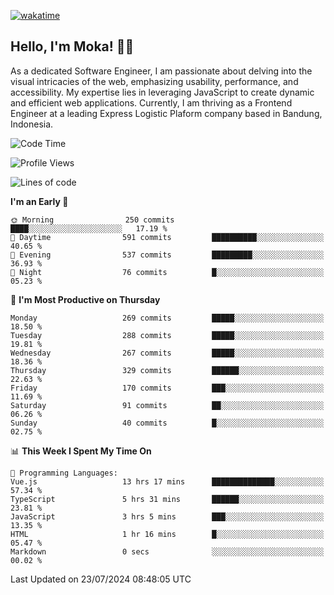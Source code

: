 [![wakatime](https://wakatime.com/badge/user/af9abd23-dba3-4dbe-973c-b045a9417a55.svg)](https://wakatime.com/@af9abd23-dba3-4dbe-973c-b045a9417a55)
## Hello, I'm Moka! 👋🏼


As a dedicated Software Engineer, I am passionate about delving into the visual intricacies of the web, emphasizing usability, performance, and accessibility. My expertise lies in leveraging JavaScript to create dynamic and efficient web applications. Currently, I am thriving as a Frontend Engineer at a leading Express Logistic Plaform company based in Bandung, Indonesia.



<!--START_SECTION:waka-->
![Code Time](http://img.shields.io/badge/Code%20Time-10%2C790%20hrs%2028%20mins-blue)

![Profile Views](http://img.shields.io/badge/Profile%20Views-5-blue)

![Lines of code](https://img.shields.io/badge/From%20Hello%20World%20I%27ve%20Written-4.0%20million%20lines%20of%20code-blue)

**I'm an Early 🐤** 

```text
🌞 Morning                250 commits         ████░░░░░░░░░░░░░░░░░░░░░   17.19 % 
🌆 Daytime                591 commits         ██████████░░░░░░░░░░░░░░░   40.65 % 
🌃 Evening                537 commits         █████████░░░░░░░░░░░░░░░░   36.93 % 
🌙 Night                  76 commits          █░░░░░░░░░░░░░░░░░░░░░░░░   05.23 % 
```
📅 **I'm Most Productive on Thursday** 

```text
Monday                   269 commits         █████░░░░░░░░░░░░░░░░░░░░   18.50 % 
Tuesday                  288 commits         █████░░░░░░░░░░░░░░░░░░░░   19.81 % 
Wednesday                267 commits         █████░░░░░░░░░░░░░░░░░░░░   18.36 % 
Thursday                 329 commits         ██████░░░░░░░░░░░░░░░░░░░   22.63 % 
Friday                   170 commits         ███░░░░░░░░░░░░░░░░░░░░░░   11.69 % 
Saturday                 91 commits          ██░░░░░░░░░░░░░░░░░░░░░░░   06.26 % 
Sunday                   40 commits          █░░░░░░░░░░░░░░░░░░░░░░░░   02.75 % 
```


📊 **This Week I Spent My Time On** 

```text
💬 Programming Languages: 
Vue.js                   13 hrs 17 mins      ██████████████░░░░░░░░░░░   57.34 % 
TypeScript               5 hrs 31 mins       ██████░░░░░░░░░░░░░░░░░░░   23.81 % 
JavaScript               3 hrs 5 mins        ███░░░░░░░░░░░░░░░░░░░░░░   13.35 % 
HTML                     1 hr 16 mins        █░░░░░░░░░░░░░░░░░░░░░░░░   05.47 % 
Markdown                 0 secs              ░░░░░░░░░░░░░░░░░░░░░░░░░   00.02 % 
```


 Last Updated on 23/07/2024 08:48:05 UTC
<!--END_SECTION:waka-->

